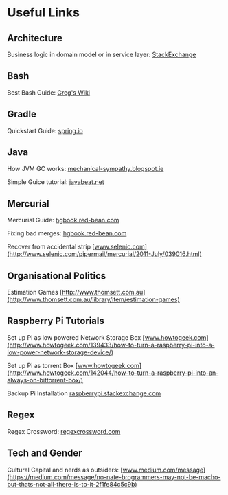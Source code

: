 # Useful Links

## Architecture
Business logic in domain model or in service layer:
[StackExchange](http://programmers.stackexchange.com/questions/218011/how-accurate-is-business-logic-should-be-in-a-service-not-in-a-model)

## Bash
Best Bash Guide:
[Greg's Wiki](http://mywiki.wooledge.org/BashGuide)

## Gradle
Quickstart Guide:
[spring.io](http://spring.io/guides/gs/gradle/)

## Java
How JVM GC works:
[mechanical-sympathy.blogspot.ie](http://mechanical-sympathy.blogspot.ie/2013/07/java-garbage-collection-distilled.html)

Simple Guice tutorial:
[javabeat.net](http://www.javabeat.net/introduction-to-google-guice/)

## Mercurial
Mercurial Guide:
[hgbook.red-bean.com](http://hgbook.red-bean.com)

Fixing bad merges:
[hgbook.red-bean.com](http://hgbook.red-bean.com/read/finding-and-fixing-mistakes.html#id392218)

Recover from accidental strip
[www.selenic.com](http://www.selenic.com/pipermail/mercurial/2011-July/039016.html)

## Organisational Politics
Estimation Games
[http://www.thomsett.com.au](http://www.thomsett.com.au/library/item/estimation-games)

## Raspberry Pi Tutorials
Set up Pi as low powered Network Storage Box
[www.howtogeek.com](http://www.howtogeek.com/139433/how-to-turn-a-raspberry-pi-into-a-low-power-network-storage-device/)

Set up Pi as torrent Box
[www.howtogeek.com](http://www.howtogeek.com/142044/how-to-turn-a-raspberry-pi-into-an-always-on-bittorrent-box/)

Backup Pi Installation
[raspberrypi.stackexchange.com](http://raspberrypi.stackexchange.com/questions/311/how-do-i-backup-my-raspberry-pi)

## Regex
Regex Crossword:
[regexcrossword.com](http://regexcrossword.com/)

## Tech and Gender
Cultural Capital and nerds as outsiders:
[www.medium.com/message](https://medium.com/message/no-nate-brogrammers-may-not-be-macho-but-thats-not-all-there-is-to-it-2f1fe84c5c9b)
